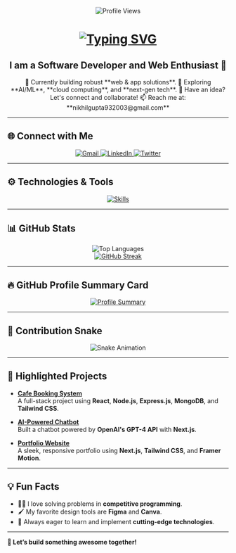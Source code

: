 <p align="center">
  <img src="https://komarev.com/ghpvc/?username=Nikhil8767&style=for-the-badge" alt="Profile Views" />
</p>

<h1 align="center">
  <a href="https://git.io/typing-svg">
    <img src="https://readme-typing-svg.demolab.com?font=Poppins&weight=600&size=35&duration=4000&pause=300&color=1A9FF7&center=true&vCenter=true&width=435&lines=Hi+There!+%F0%9F%91%8B;I'm+Nikhil+Gupta!;Full-Stack+Developer+%F0%9F%92%BB;Let's+Build+Something+Awesome!" alt="Typing SVG" />
  </a>
</h1>

<h2 align="center">I am a Software Developer and Web Enthusiast 🚀</h2>

<div align="center">
  🔭 Currently building robust **web & app solutions**.  
  🌱 Exploring **AI/ML**, **cloud computing**, and **next-gen tech**.  
  💬 Have an idea? Let's connect and collaborate!  
  📫 Reach me at: **nikhilgupta932003@gmail.com**  
</div>

---

## 🌐 Connect with Me

<div align="center">
  <a href="mailto:nikhilgupta932003@gmail.com">
    <img src="https://img.shields.io/badge/Gmail-D14836?style=for-the-badge&logo=gmail&logoColor=white" alt="Gmail">
  </a>
  <a href="https://www.linkedin.com/in/nikhil-gupta-647202295">
    <img src="https://img.shields.io/badge/LinkedIn-0077B5?style=for-the-badge&logo=linkedin&logoColor=white" alt="LinkedIn">
  </a>
  <a href="https://twitter.com/">
    <img src="https://img.shields.io/badge/Twitter-1DA1F2?style=for-the-badge&logo=twitter&logoColor=white" alt="Twitter">
  </a>
</div>

---

## ⚙️ Technologies & Tools

<p align="center">
  <a href="https://skillicons.dev">
    <img src="https://skillicons.dev/icons?i=cpp,java,python,js,ts,html,css,git,github,react,nextjs,vite,nodejs,express,mysql,postgres,mongodb,prisma,tailwind,docker,aws,vercel&perline=8" alt="Skills">
  </a>
</p>

---

## 📊 GitHub Stats

<div align="center">
  <img src="https://github-readme-stats.vercel.app/api/top-langs/?username=Nikhil8767&layout=compact&theme=radical&hide=php" alt="Top Languages" />
  <br />
  <a href="https://git.io/streak-stats">
    <img src="https://streak-stats.demolab.com?user=Nikhil8767&theme=radical" alt="GitHub Streak" />
  </a>
</div>

---

## 🔥 GitHub Profile Summary Card

<div align="center">
  <a href="http://github-profile-summary-cards.vercel.app/api/cards/profile-details?username=Nikhil8767&theme=dracula">
    <img src="http://github-profile-summary-cards.vercel.app/api/cards/profile-details?username=Nikhil8767&theme=dracula" alt="Profile Summary">
  </a>
</div>

---

## 🐍 Contribution Snake

<div align="center">
  <img src="https://github.com/Nikhil8767/Nikhil8767/blob/output/github-contribution-grid-snake-dark.svg" alt="Snake Animation" />
</div>

---

## 🌟 Highlighted Projects

- **[Cafe Booking System](https://github.com/Nikhil8767/cafe-booking-system)**  
  A full-stack project using **React**, **Node.js**, **Express.js**, **MongoDB**, and **Tailwind CSS**.
  
- **[AI-Powered Chatbot](https://github.com/Nikhil8767/ai-chatbot)**  
  Built a chatbot powered by **OpenAI's GPT-4 API** with **Next.js**.

- **[Portfolio Website](https://github.com/Nikhil8767/portfolio)**  
  A sleek, responsive portfolio using **Next.js**, **Tailwind CSS**, and **Framer Motion**.

---

## 💡 Fun Facts

- 🧑‍💻 I love solving problems in **competitive programming**.  
- 🖌️ My favorite design tools are **Figma** and **Canva**.  
- 🚀 Always eager to learn and implement **cutting-edge technologies**.  

---

**🌟 Let’s build something awesome together!**
